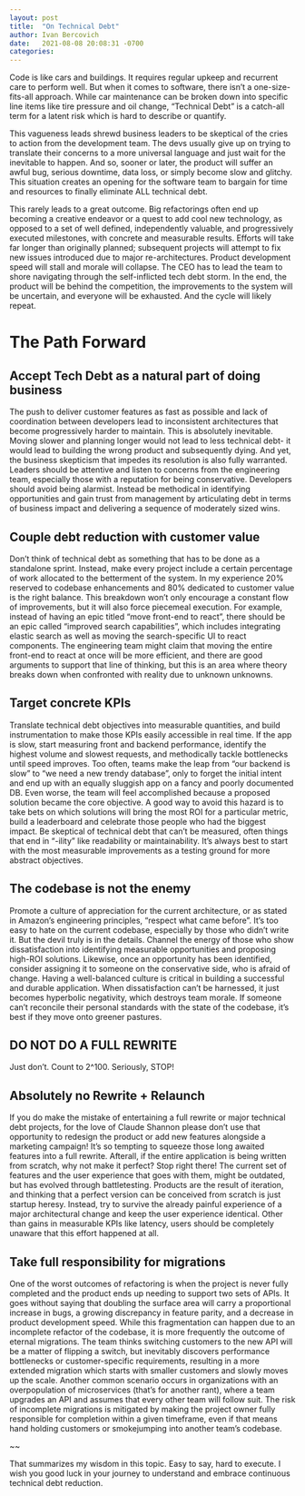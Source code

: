 ```yaml
---
layout: post
title:  "On Technical Debt"
author: Ivan Bercovich
date:   2021-08-08 20:08:31 -0700
categories:
---
```

Code is like cars and buildings. It requires regular upkeep and recurrent care to perform well. But when it comes to software, there isn’t a one-size-fits-all approach. While car maintenance can be broken down into specific line items like tire pressure and oil change, “Technical Debt”  is a catch-all term for a latent risk which is hard to describe or quantify.

This vagueness leads shrewd business leaders to be skeptical of the cries to action from the development team. The devs usually give up on trying to translate their concerns to a more universal language and just wait for the inevitable to happen. And so, sooner or later, the product will suffer an awful bug, serious downtime, data loss, or simply become slow and glitchy. This situation creates an opening for the software team to bargain for time and resources to finally eliminate ALL technical debt.

This rarely leads to a great outcome. Big refactorings often end up becoming a creative endeavor or a quest to add cool new technology, as opposed to a set of well defined, independently valuable, and progressively executed milestones, with concrete and measurable results. Efforts will take far longer than originally planned; subsequent projects will attempt to fix new issues introduced due to major re-architectures. Product development speed will stall and morale will collapse. The CEO has to lead the team to shore navigating through the self-inflicted tech debt storm. In the end, the product will be behind the competition, the improvements to the system will be uncertain, and everyone will be exhausted. And the cycle will likely repeat.

# The Path Forward #

Accept Tech Debt as a natural part of doing business
-----------------------------------------------------

The push to deliver customer features as fast as possible and lack of coordination between developers lead to inconsistent architectures that become progressively harder to maintain. This is absolutely inevitable. Moving slower and planning longer would not lead to less technical debt- it would lead to building the wrong product and subsequently dying. And yet, the business skepticism that impedes its resolution is also fully warranted. Leaders should be attentive and listen to concerns from the engineering team, especially those with a reputation for being conservative. Developers should avoid being alarmist. Instead be methodical in identifying opportunities and gain trust from management by articulating debt in terms of business impact and delivering a sequence of moderately sized wins.

Couple debt reduction with customer value
-----------------------------------------

Don’t think of technical debt as something that has to be done as a standalone sprint. Instead, make every project include a certain percentage of work allocated to the betterment of the system. In my experience 20% reserved to codebase enhancements and 80% dedicated to customer value is the right balance. This breakdown won’t only encourage a constant flow of improvements, but it will also force piecemeal execution. For example, instead of having an epic titled “move front-end to react”, there should be an epic called “improved search capabilities”, which includes integrating elastic search as well as moving the search-specific UI to react components. The engineering team might claim that moving the entire front-end to react at once will be more efficient, and there are good arguments to support that line of thinking, but this is an area where theory breaks down when confronted with reality due to unknown unknowns.

Target concrete KPIs
--------------------

Translate technical debt objectives into measurable quantities, and build instrumentation to make those KPIs easily accessible in real time. If the app is slow, start measuring front and backend performance, identify the highest volume and slowest requests, and methodically tackle bottlenecks until speed improves. Too often, teams make the leap from “our backend is slow” to “we need a new trendy database”, only to forget the initial intent and end up with an equally sluggish app on a fancy and poorly documented DB. Even worse, the team will feel accomplished because a proposed solution became the core objective. A good way to avoid this hazard is to take bets on which solutions will bring the most ROI for a particular metric, build a leaderboard and celebrate those people who had the biggest impact. Be skeptical of technical debt that can’t be measured, often things that end in “-ility” like readability or maintainability. It’s always best to start with the most measurable improvements as a testing ground for more abstract objectives.

The codebase is not the enemy
-----------------------------

Promote a culture of appreciation for the current architecture, or as stated in Amazon’s engineering principles, “respect what came before”. It’s too easy to hate on the current codebase, especially by those who didn’t write it. But the devil truly is in the details. Channel the energy of those who show dissatisfaction into identifying measurable opportunities and proposing high-ROI solutions. Likewise, once an opportunity has been identified, consider assigning it to someone on the conservative side, who is afraid of change. Having a well-balanced culture is critical in building a successful and durable application. When dissatisfaction can’t be harnessed, it just becomes hyperbolic negativity, which destroys team morale. If someone can’t reconcile their personal standards with the state of the codebase, it’s best if they move onto greener pastures.

DO NOT DO A FULL REWRITE
------------------------

Just don’t. Count to 2^100. Seriously, STOP!

Absolutely no Rewrite + Relaunch
---------------------------------

If you do make the mistake of entertaining a full rewrite or major technical debt projects, for the love of Claude Shannon please don’t use that opportunity to redesign the product or add new features alongside a marketing campaign! It’s so tempting to squeeze those long awaited features into a full rewrite. Afterall, if the entire application is being written from scratch, why not make it perfect? Stop right there! The current set of features and the user experience that goes with them, might be outdated, but has evolved through battletesting. Products are the result of iteration, and thinking that a perfect version can be conceived from scratch is just startup heresy. Instead, try to survive the already painful experience of a major architectural change and keep the user experience identical. Other than gains in measurable KPIs like latency, users should be completely unaware that this effort happened at all.

Take full responsibility for migrations
---------------------------------------

One of the worst outcomes of refactoring is when the project is never fully completed and the product ends up needing to support two sets of APIs. It goes without saying that doubling the surface area will carry a proportional increase in bugs, a growing discrepancy in feature parity, and a decrease in product development speed. While this fragmentation can happen due to an incomplete refactor of the codebase, it is more frequently the outcome of eternal migrations. The team thinks switching customers to the new API will be a matter of flipping a switch, but inevitably discovers performance bottlenecks or customer-specific requirements, resulting in a more extended migration which starts with smaller customers and slowly moves up the scale. Another common scenario occurs in organizations with an overpopulation of microservices (that’s for another rant), where a team upgrades an API and assumes that every other team will follow suit. The risk of incomplete migrations is mitigated by making the project owner fully responsible for completion within a given timeframe, even if that means hand holding customers or smokejumping into another team’s codebase.

~~

That summarizes my wisdom in this topic. Easy to say, hard to execute. I wish you good luck in your journey to understand and embrace continuous technical debt reduction.

